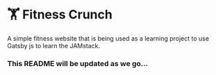 # 🏋️ Fitness Crunch

A simple fitness website that is being used as a learning project to use Gatsby js to learn the JAMstack.

### This README will be updated as we go...